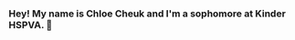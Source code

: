### Hey! My name is Chloe Cheuk and I'm a sophomore at Kinder HSPVA. 👋

<!--
**Chloe-Cheuk/Chloe-Cheuk** is a ✨ _special_ ✨ repository because its `README.md` (this file) appears on your GitHub profile.

Here are some ideas to get you started:

- 🌱 I’m currently learning graphic, UI/UX, app design
- 🤔 I’m looking for help with video editing and post-production
- 📫 How to reach me: nuflake981@gmail.com
- 😄 Pronouns: she/her
- ⚡ Fun fact: I love drawing/painting! (also bio) 
-->
